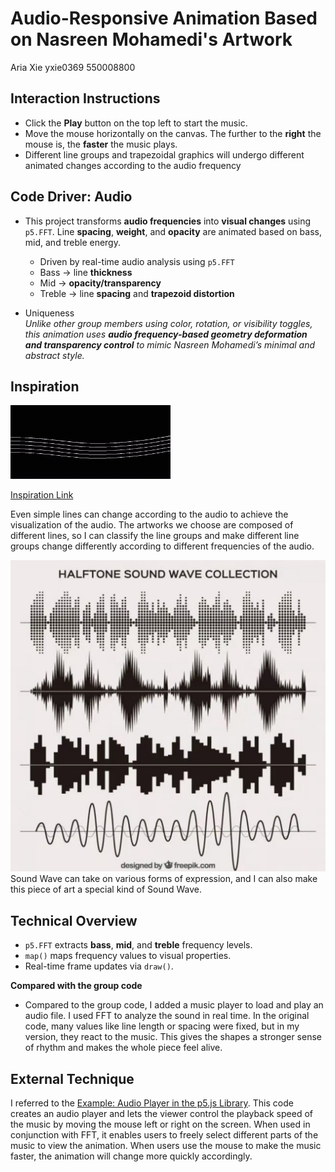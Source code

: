 # Audio-Responsive Animation Based on Nasreen Mohamedi's Artwork
Aria Xie
yxie0369
550008800

## Interaction Instructions
- Click the **Play** button on the top left to start the music.  
- Move the mouse horizontally on the canvas. The further to the **right** the mouse is, the **faster** the music plays.
- Different line groups and trapezoidal graphics will undergo different animated changes according to the audio frequency

## Code Driver: Audio
- This project transforms **audio frequencies** into **visual changes** using `p5.FFT`. Line **spacing**, **weight**, and **opacity** are animated based on bass, mid, and treble energy. 
    - Driven by real-time audio analysis using `p5.FFT`  
    - Bass → line **thickness**  
    - Mid → **opacity/transparency**  
    - Treble → line **spacing** and **trapezoid distortion**  

- Uniqueness  
*Unlike other group members using color, rotation, or visibility toggles, this animation uses **audio frequency-based geometry deformation and transparency control** to mimic Nasreen Mohamedi’s minimal and abstract style.*

## Inspiration
![An image of inspiration](assets/Inspiration.gif)

[Inspiration Link](https://youtu.be/dCI32Vi-WP0?si=tmoozK0Dc4WatJ1Z)

Even simple lines can change according to the audio to achieve the visualization of the audio. The artworks we choose are composed of different lines, so I can classify the line groups and make different line groups change differently according to different frequencies of the audio.

![An image of inspiration](assets/soundWave.jpg)
Sound Wave can take on various forms of expression, and I can also make this piece of art a special kind of Sound Wave.

## Technical Overview
- `p5.FFT` extracts **bass**, **mid**, and **treble** frequency levels.
- `map()` maps frequency values to visual properties.
- Real-time frame updates via `draw()`. 

**Compared with the group code**
- Compared to the group code, I added a music player to load and play an audio file. I used FFT to analyze the sound in real time. In the original code, many values like line length or spacing were fixed, but in my version, they react to the music. This gives the shapes a stronger sense of rhythm and makes the whole piece feel alive.

## External Technique
I referred to the [Example: Audio Player in the p5.js Library](https://p5js.org/examples/imported-media-create-audio/). 
This code creates an audio player and lets the viewer control the playback speed of the music by moving the mouse left or right on the screen. When used in conjunction with FFT, it enables users to freely select different parts of the music to view the animation. When users use the mouse to make the music faster, the animation will change more quickly accordingly.